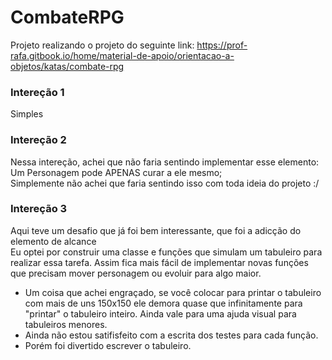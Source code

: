 # CombateRPG
Projeto realizando o projeto do seguinte link:
https://prof-rafa.gitbook.io/home/material-de-apoio/orientacao-a-objetos/katas/combate-rpg


### Intereção 1
Simples
### Intereção 2
Nessa intereção, achei que não faria sentindo implementar esse elemento: <br>
Um Personagem pode APENAS curar a ele mesmo;<br>
Simplemente não achei que faria sentindo isso com toda ideia do projeto :/
### Intereção 3
Aqui teve um desafio que já foi bem interessante, que foi a adicção do elemento de alcance <br>
Eu optei por construir uma classe e funções que simulam um tabuleiro para  realizar essa tarefa. Assim fica mais fácil 
de implementar novas funções que precisam mover personagem ou evoluir para algo maior. <br>
* Um coisa que achei engraçado, se você colocar para printar o tabuleiro com mais de uns 150x150 ele demora quase que infinitamente para "printar"
o tabuleiro inteiro. Ainda vale para uma ajuda visual para tabuleiros menores.
* Ainda não estou satifisfeito com a escrita dos testes para cada função.
* Porém foi divertido escrever o tabuleiro.





